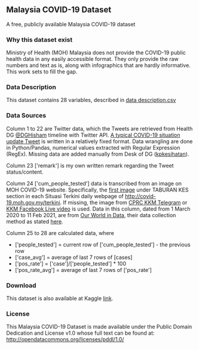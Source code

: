 ## Malaysia COVID-19 Dataset
A free, publicly available Malaysia COVID-19 dataset

### Why this dataset exist
Ministry of Health (MOH) Malaysia does not provide the COVID-19 public health data in any easily accessible format. They only provide the raw numbers and text as is, along with infographics that are hardly informative. This work sets to fill the gap.

### Data Description
This dataset contains 28 variables, described in [data description.csv](https://github.com/kyt4n/Malaysia-COVID-19-Dataset/blob/main/data%20description.csv)

### Data Sources
Column 1 to 22 are Twitter data, which the Tweets are retrieved from Health DG [@DGHisham](https://twitter.com/DGHisham) timeline with Twitter API. [A typical COVID-19 situation update Tweet](https://twitter.com/DGHisham/status/1379730335328444416) is written in a relatively fixed format. Data wrangling are done in Python/Pandas, numerical values extracted with Regular Expression (RegEx). Missing data are added manually from Desk of DG ([kpkesihatan](https://kpkesihatan.com/)).

Column 23 ['remark'] is my own written remark regarding the Tweet status/content.

Column 24 ['cum_people_tested'] data is transcribed from an image on MOH COVID-19 website. Specifically, the [first image](http://covid-19.moh.gov.my/user/pages/02.terkini/01.2021/06.06/situasi-terkini-covid-19-di-malaysia-27062021/taburankes-all.jpg) under TABURAN KES section in each Situasi Terkini daily webpage of http://covid-19.moh.gov.my/terkini. If missing, the image from [CPRC KKM Telegram](https://t.me/s/cprckkm) or [KKM Facebook Live video](https://www.facebook.com/pg/kementeriankesihatanmalaysia/videos/) is used. Data in this column, dated from 1 March 2020 to 11 Feb 2021, are from [Our World in Data](https://github.com/owid/covid-19-data/tree/master/public/data), their data collection method as stated [here](https://ourworldindata.org/coronavirus-testing#malaysia). 

Column 25 to 28 are calculated data, where 
* ['people_tested'] = current row of ['cum_people_tested'] - the previous row
* ['case_avg'] = average of last 7 rows of [cases]
* ['pos_rate'] = ['case']/['people_tested'] * 100
* ['pos_rate_avg'] = average of last 7 rows of ['pos_rate']

### Download
This dataset is also available at Kaggle [link](https://www.kaggle.com/yeanzc/malaysia-covid19-dataset).

### License
This Malaysia COVID-19 Dataset is made available under the Public Domain Dedication and License v1.0 whose full text can be found at: http://opendatacommons.org/licenses/pddl/1.0/

